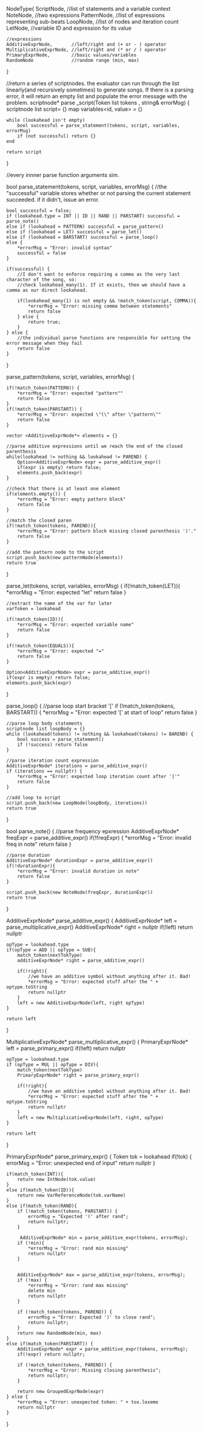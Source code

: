 NodeType{
	ScriptNode,				//list of statements and a variable context
	NoteNode, 				//two expressions
	PatternNode,			//list of expressions representing sub-beats
	LoopNode,				//list of nodes and iteration count
	LetNode,				//variable ID and expression for its value

	//expressions			
	AdditiveExprNode,		//left/right and (+ or - ) operator
	MultiplicativeExprNode,	//left/right and (* or / ) operator
	PrimaryExprNode,		//basic values/variables
	RandomNode				//random range (min, max)
}


//return a series of scriptnodes. the evaluator can run through the list linearly(and recursively sometimes) to generate songs. If there is a parsing error, it will return an empty list and populate the error message with the problem. 
scriptnode* parse _script(Token list tokens , string& errorMsg) 
{
	scriptnode list script= {}
	map variables<id, value> = {}

	while (lookahead isn't empty)
		bool successful = parse_statement(tokens, script, variables, errorMsg)
		if (not successful) return {}
	end

	return script
}

//every innner parse function arguments sim. 
		
bool parse_statement(tokens, script, variables, errorMsg)
{
	//the "successful" variable stores whether or not parsing the current statement succeeded. if it didn't, issue an error.

	bool successful = false;
	if (lookahead.type = INT || ID || RAND || PARSTART) successful = parse_note()
	else if (lookahead = PATTERN) successful = parse_pattern()
	else if (lookahead = LET) successful = parse_let()
	else if (lookahead = BARSTART) successful = parse_loop()
	else {
		*errorMsg = "Error: invalid syntax"
		successful = false
	}

	if(successful) {
		//I don't want to enforce requiring a comma as the very last character of the song, so:
		//check lookahead_many(1). If it exists, then we should have a comma as our direct lookahead.
		
		if(lookahead_many(1) is not empty && !match_token(script, COMMA)){
			*errorMsg = "Error: missing comma between statements"
			return false
		} else {
			return true;
		}
	} else {
		//the individual parse functions are responsible for setting the error message when they fail
		return false
	}
}


parse_pattern(tokens, script, variables, errorMsg)
{

	if(!match_token(PATTERN)) {
		*errorMsg = "Error: expected "pattern""
		return false
	}
	if(!match_token(PARSTART)) {
		*errorMsg = "Error: expected \"(\" after \"pattern\""
		return false
	}
	
	vector <AdditivveExprNode*> elements = {}

	//parse additive expressions until we reach the end of the closed parenthesis
	while(lookahead != nothing && lookahead != PAREND) {
		Option<AdditiveExprNode> expr = parse_additive_expr()
		if(expr is empty) return false;
		elements.push_back(expr)
	}

	//check that there is at least one element
	if(elements.empty()) {
		*errorMsg = "Error: empty pattern block"
		return false
	}

	//match the closed paren
	if(!match_token(tokens, PAREND)){
		*errorMsg = "Error: pattern block missing closed parenthesis ')'."
		return false 
	}

	//add the pattern node to the script
	script.push_back(new patternNode(elements))
	return true
}	


parse_let(tokens, script, variables, errorMsg)
{
	if(!match_token(LET)){
		*errorMsg = "Error: expected "let"
		return false
	}

	//extract the name of the var for later
	varToken = lookahead
	
	if(!match_token(ID)){
		*errorMsg = "Error: expected variable name"
		return false
	}

	if(!match_token(EQUALS)){
		*errorMsg = "Error: expected "="
		return false
	}

	Option<AdditiveExprNode> expr = parse_additive_expr()
	if(expr is empty) return false;
	elements.push_back(expr)
}

parse_loop()
{
	//parse loop start bracket '['
	if (!match_token(tokens, BARSTART)) {
        *errorMsg = "Error: expected '[' at start of loop"
        return false
    }

	//parse loop body statements
    scriptnode list loopBody = {}
    while (lookahead(tokens) != nothing && lookahead(tokens) != BAREND) {
		bool success = parse_statement()
        if (!success) return false
	}
	
	//parse iteration count expression
	AdditiveExprNode* iterations = parse_additive_expr()
    if (iterations == nullptr) {
        *errorMsg = "Error: expected loop iteration count after ']'"
        return false
    }

	//add loop to script
	script.push_back(new LoopNode(loopBody, iterations))
	return true
}


bool parse_note()
{
	//parse frequency epxression
	AdditiveExprNode* freqExpr = parse_additive_expr()
	if(!freqExpr) {
		*errorMsg = "Error: invalid freq in note"
		return false
	}

	//parse duration
	AdditiveExprNode* durationExpr = parse_additive_expr()
	if(!durationExpr){
		*errorMsg = "Error: invalid duration in note"
		return false
	}

	script.push_back(new NoteNode(freqExpr, durationExpr))
	return true
}


AdditiveExprNode* parse_additive_expr()
{
	AdditiveExprNode* left = parse_multiplicative_expr()
	AdditiveExprNode* right = nullptr
	if(!left) return nullptr

	opType = lookahead.type
	if(opType = ADD || opType = SUB){
		match_token(nextTokType)
		additiveExprNode* right = parse_additive_expr()

		if(!right){
			//we have an additive symbol without anything after it. Bad!
			*errorMsg = "Error: expected stuff after the " + optype.toString
			return nullptr
		}
		left = new AdditiveExprNode(left, right opType)
	}

	return left
}


MultiplicativeExprNode* parse_multiplicative_expr()
{
	PrimaryExprNode* left = parse_primary_expr()
	if(!left) return nullptr

	opType = lookahead.type
	if (opType = MUL || opType = DIV){
		match_token(nextTokType)
		PrimaryExprNode* right = parse_primary_expr()

		if(!right){
			//we have an additive symbol without anything after it. Bad!
			*errorMsg = "Error: expected stuff after the " + optype.toString
			return nullptr
		}
		left = new MultiplicativeExprNode(left, right, opType)
	}

	return left
}


PrimaryExprNode* parse_primary_expr()
{
	Token tok = lookahead
	if(!tok) {
		errorMsg = "Error: unexpected end of input"
		return nullptr
	}

	if(match_token(INT)){
		return new IntNode(tok.value)
	} 
	else if(match_token(ID)){
		return new VarReferenceNode(tok.varName)
	}
	else if(match_token(RAND){
		if (!match_token(tokens, PARSTART)) {
			errorMsg = "Expected '(' after rand";
			return nullptr;
		}

		 AdditiveExprNode* min = parse_additive_expr(tokens, errorMsg);
		if (!min){
			*errorMsg = "Error: rand min missing"
			return nullptr
		} 


		AdditiveExprNode* max = parse_additive_expr(tokens, errorMsg);
		if (!max) {
			*errorMsg = "Error: rand max missing"
			delete min
			return nullptr
		}

		if (!match_token(tokens, PAREND)) {
			errorMsg = "Error: Expected ')' to close rand";
			return nullptr;
    	}
		return new RandomNode(min, max)
	}
	else if(match_token(PARSTART)) {
		AdditiveExprNode* expr = parse_additive_expr(tokens, errorMsg);
		if(!expr) return nullptr;

		if (!match_token(tokens, PAREND)) {
            *errorMsg = "Error: Missing closing parenthesis";
            return nullptr;
        }

		return new GroupedExprNode(expr)
	} else {
		*errorMsg = "Error: unexpected token: " + tox.lexeme
		return nullptr
	}
}
